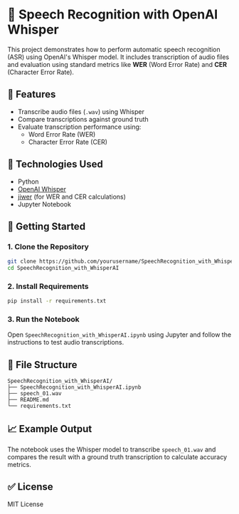 # 📢 Speech Recognition with OpenAI Whisper

This project demonstrates how to perform automatic speech recognition (ASR) using OpenAI's Whisper model. It includes transcription of audio files and evaluation using standard metrics like **WER** (Word Error Rate) and **CER** (Character Error Rate).

## 🔧 Features

- Transcribe audio files (`.wav`) using Whisper
- Compare transcriptions against ground truth
- Evaluate transcription performance using:
  - Word Error Rate (WER)
  - Character Error Rate (CER)

## 🧰 Technologies Used

- Python
- [OpenAI Whisper](https://github.com/openai/whisper)
- [jiwer](https://github.com/jitsi/jiwer) (for WER and CER calculations)
- Jupyter Notebook

## 🚀 Getting Started

### 1. Clone the Repository

```bash
git clone https://github.com/yourusername/SpeechRecognition_with_WhisperAI.git
cd SpeechRecognition_with_WhisperAI
```

### 2. Install Requirements

```bash
pip install -r requirements.txt
```

### 3. Run the Notebook

Open `SpeechRecognition_with_WhisperAI.ipynb` using Jupyter and follow the instructions to test audio transcriptions.

## 📂 File Structure

```
SpeechRecognition_with_WhisperAI/
├── SpeechRecognition_with_WhisperAI.ipynb
├── speech_01.wav
├── README.md
└── requirements.txt
```

## 📈 Example Output

The notebook uses the Whisper model to transcribe `speech_01.wav` and compares the result with a ground truth transcription to calculate accuracy metrics.

## ✅ License

MIT License
